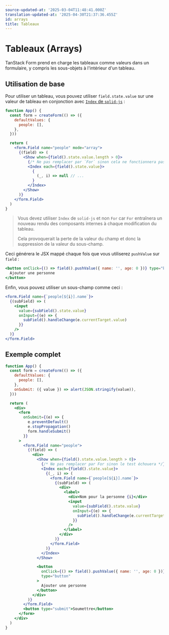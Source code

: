 ```yaml
---
source-updated-at: '2025-03-04T11:48:41.000Z'
translation-updated-at: '2025-04-30T21:37:36.455Z'
id: arrays
title: Tableaux
---
```


# Tableaux (Arrays)

TanStack Form prend en charge les tableaux comme valeurs dans un formulaire, y compris les sous-objets à l'intérieur d'un tableau.

## Utilisation de base

Pour utiliser un tableau, vous pouvez utiliser `field.state.value` sur une valeur de tableau en conjonction avec [`Index` de `solid-js`](https://www.solidjs.com/tutorial/flow_index) :

```jsx
function App() {
  const form = createForm(() => ({
    defaultValues: {
      people: [],
    },
  }))

  return (
    <form.Field name="people" mode="array">
      {(field) => (
        <Show when={field().state.value.length > 0}>
          {/* Ne pas remplacer par `For` sinon cela ne fonctionnera pas comme prévu */}
          <Index each={field().state.value}>
            {
              (_, i) => null // ...
            }
          </Index>
        </Show>
      )}
    </form.Field>
  )
}
```

> Vous devez utiliser `Index` de `solid-js` et non `For` car `For` entraînera un nouveau rendu des composants internes
> à chaque modification du tableau.
>
> Cela provoquerait la perte de la valeur du champ et donc la suppression de la valeur du sous-champ.

Ceci générera le JSX mappé chaque fois que vous utiliserez `pushValue` sur `field` :

```jsx
<button onClick={() => field().pushValue({ name: '', age: 0 })} type="button">
  Ajouter une personne
</button>
```

Enfin, vous pouvez utiliser un sous-champ comme ceci :

```jsx
<form.Field name={`people[${i}].name`}>
  {(subField) => (
    <input
      value={subField().state.value}
      onInput={(e) => {
        subField().handleChange(e.currentTarget.value)
      }}
    />
  )}
</form.Field>
```

## Exemple complet

```jsx
function App() {
  const form = createForm(() => ({
    defaultValues: {
      people: [],
    },
    onSubmit: ({ value }) => alert(JSON.stringify(value)),
  }))

  return (
    <div>
      <form
        onSubmit={(e) => {
          e.preventDefault()
          e.stopPropagation()
          form.handleSubmit()
        }}
      >
        <form.Field name="people">
          {(field) => (
            <div>
              <Show when={field().state.value.length > 0}>
                {/* Ne pas remplacer par For sinon le test échouera */}
                <Index each={field().state.value}>
                  {(_, i) => (
                    <form.Field name={`people[${i}].name`}>
                      {(subField) => (
                        <div>
                          <label>
                            <div>Nom pour la personne {i}</div>
                            <input
                              value={subField().state.value}
                              onInput={(e) => {
                                subField().handleChange(e.currentTarget.value)
                              }}
                            />
                          </label>
                        </div>
                      )}
                    </form.Field>
                  )}
                </Index>
              </Show>

              <button
                onClick={() => field().pushValue({ name: '', age: 0 })}
                type="button"
              >
                Ajouter une personne
              </button>
            </div>
          )}
        </form.Field>
        <button type="submit">Soumettre</button>
      </form>
    </div>
  )
}
```
